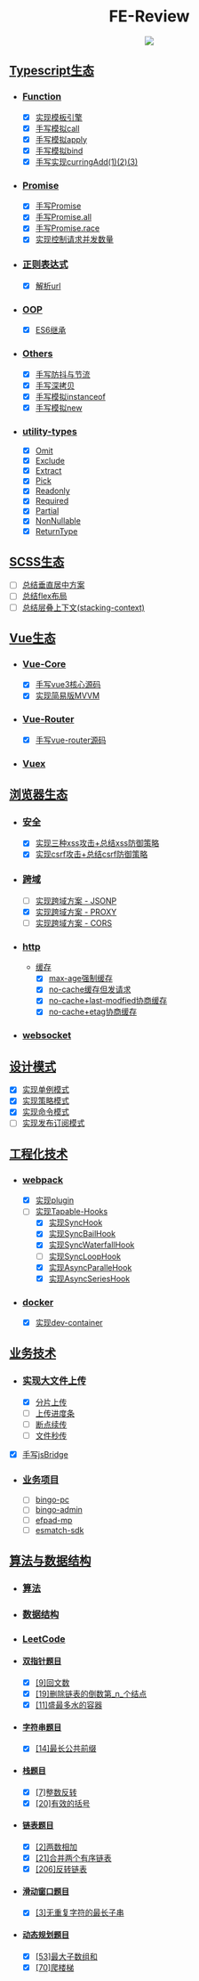 <div align="center">
<h1 align="center"> FE-Review</h1>
<img  src="business/ekwing/pic/Web开发流程图.png"/>
</div>

## [Typescript生态](typescript)

- ### [Function](typescript/function)

  - [x] [实现模板引擎](typescript/function/template-engine)
  - [x] [手写模拟call](typescript/function/impl-call)
  - [x] [手写模拟apply](typescript/function/impl-apply)
  - [x] [手写模拟bind](typescript/function/impl-bind)
  - [x] [手写实现curringAdd(1)(2)(3)](typescript/function/curring)

- ### [Promise](typescript/promise)

  - [x] [手写Promise](typescript/promise/impl-promise)
  - [x] [手写Promise.all](typescript/promise/impl-promise-all)
  - [x] [手写Promise.race](typescript/promise/impl-promise-race)
  - [x] [实现控制请求并发数量](typescript/promise/impl-parallel)

- ### [正则表达式](typescript/regex)
  
  - [x] [解析url](typescript/regex/parse-url)

- ### [OOP](typescript/oop)
  
  - [x] [ES6继承](typescript/oop/inherit)

- ### [Others](typescript/others)

  - [x] [手写防抖与节流](typescript/others/debounce-throttle)
  - [x] [手写深拷贝](typescript/others/deep-clone)
  - [x] [手写模拟instanceof](typescript/others/impl-instanceof)
  - [x] [手写模拟new](typescript/others/impl-new)

- ### [utility-types](typescript/utility-types)

  - [x] [Omit](typescript/utility-types/Omit.ts)
  - [x] [Exclude](typescript/utility-types/Exclude.ts)
  - [x] [Extract](typescript/utility-types/Extract.ts)
  - [x] [Pick](typescript/utility-types/Pick.ts)
  - [x] [Readonly](typescript/utility-types/Readonly.ts)
  - [x] [Required](typescript/utility-types/Required.ts)
  - [x] [Partial](typescript/utility-types/Partial.ts)
  - [x] [NonNullable](typescript/utility-types/NonNullable.ts)
  - [x] [ReturnType](typescript/utility-types/ReturnType.ts)

## [SCSS生态](scss)

- [ ] [总结垂直居中方案]()
- [ ] [总结flex布局](scss/flex)
- [ ] [总结层叠上下文(stacking-context)](scss/stacking-context)

## [Vue生态](vue)

- ### [Vue-Core]()

  - [x] [手写vue3核心源码]()
  - [x] [实现简易版MVVM](vue/impl-mvvm)

- ### [Vue-Router](vue/vue-router)

  - [x] [手写vue-router源码](vue/vue-router)

- ### [Vuex]()

## [浏览器生态](browser)

- ### [安全](browser/security)

  - [x] [实现三种xss攻击+总结xss防御策略]()
  - [x] [实现csrf攻击+总结csrf防御策略]()

- ### [跨域](browser/cross-origin)

  - [ ] [实现跨域方案 - JSONP](browser/cross-origin/jsonp)
  - [x] [实现跨域方案 - PROXY](browser/cross-origin/proxy)
  - [ ] [实现跨域方案 - CORS](browser/cross-origin/cors)

- ### [http](browser/http)

  - [缓存](browser/http/web-cache)
    - [x] [max-age强制缓存]()
    - [x] [no-cache缓存但发请求]()
    - [x] [no-cache+last-modfied协商缓存](browser/http/cache/no-cache+last-modfied.js)
    - [x] [no-cache+etag协商缓存](browser/http/cache/no-cache+etag.js)

- ### [websocket](browser/websocket)

## [设计模式](design-pattern)

- [x] [实现单例模式](design-pattern/singleton-pattern)
- [x] [实现策略模式](design-pattern/strategy-pattern)
- [x] [实现命令模式](design-pattern/command-pattern)
- [ ] [实现发布订阅模式]()

## [工程化技术](engineering)

- ### [webpack](engineering/webpack)

  - [x] [实现plugin](engineering/webpack/plugin)
  - [ ] [实现Tapable-Hooks](engineering/webpack/impl-tapable-hooks)
    - [x] [实现SyncHook](engineering/webpack/impl-tapable-hooks/sync-hook)
    - [x] [实现SyncBailHook](engineering/webpack/impl-tapable-hooks/sync-bail-hook)
    - [x] [实现SyncWaterfallHook](engineering/webpack/impl-tapable-hooks/sync-waterfalll-hook)
    - [ ] [实现SyncLoopHook]()
    - [x] [实现AsyncParalleHook](engineering/webpack/impl-tapable-hooks/async-paralle-hook)
    - [x] [实现AsyncSeriesHook](engineering/webpack/impl-tapable-hooks/async-paralle-hook)

- ### [docker](engineering/docker)

  - [x] [实现dev-container](engineering/docker/devcontainer-project)

## [业务技术](business)

- ### [实现大文件上传](business/file-upload)

  - [x] [分片上传]()
  - [ ] [上传进度条]()
  - [ ] [断点续传]()
  - [ ] [文件秒传]()
- [x] [手写jsBridge](business/hybrid)

- ### [业务项目](business/ekwing)

  - [ ] [bingo-pc](business/ekwing/业务相关/易辅业务线(miprogram+admin)/易辅校园客户端（teacher-pc-wisdom）)
  - [ ] [bingo-admin](business/ekwing/业务相关/易辅业务线(miprogram+admin)/易辅管理后台(admin-pc+bingo-admin))
  - [ ] [efpad-mp](business/ekwing/业务相关/易辅业务线(miprogram+admin)/易辅家长小程序(efpad-mp))
  - [ ] [esmatch-sdk](business/ekwing/业务相关/翼赛业务线(pc+admin+app)/翼赛SDK(competition-app+raceapp))

## [算法与数据结构](leetcode)

- ### [算法](algorithms/algorithms)

- ### [数据结构](algorithms/data-structures)

- ### [LeetCode](algorithms/leetcode)

- #### [双指针题目](leetcode/two-pointers)

  - [x] [[9]回文数](leetcode/two-pointers/[9]回文数)
  - [x] [[19]删除链表的倒数第_n_个结点](leetcode/two-pointers/[19]删除链表的倒数第_n_个结点)
  - [x] [[11]盛最多水的容器](leetcode/two-pointers/[11]盛最多水的容器)

- #### [字符串题目](leetcode/string)

  - [x] [[14]最长公共前缀](leetcode/string/[14]最长公共前缀)

- #### [栈题目](leetcode/stack)

  - [x] [[7]整数反转](leetcode/stack/[7]整数反转)
  - [x] [[20]有效的括号](leetcode/stack/[20]有效的括号)

- #### [链表题目](leetcode/linked-list)

  - [x] [[2]两数相加](leetcode/linked-list/[2]两数相加)
  - [x] [[21]合并两个有序链表](leetcode/linked-list/[21]合并两个有序链表)
  - [x] [[206]反转链表](leetcode/linked-list/[206]反转链表)

- #### [滑动窗口题目](leetcode/sliding-window)

  - [x] [[3]无重复字符的最长子串](leetcode/sliding-window/[3]无重复字符的最长子串)

- #### [动态规划题目](leetcode/dynamic-programming)

  - [x] [[53]最大子数组和](leetcode/dynamic-programming/[53]最大子数组和)
  - [x] [[70]爬楼梯](leetcode/dynamic-programming/[70]爬楼梯)
